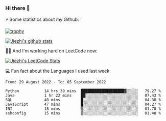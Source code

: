 ### Hi there 👋


⚡ Some statistics about my Github:


[![trophy](https://github-profile-trophy.vercel.app/?username=jiezhi&rank=-B&margin-w=6)](https://github.com/Jiezhi)

[![Jiezhi's github stats](https://github-readme-stats.vercel.app/api?username=Jiezhi&show_icons=true)](https://github.com/Jiezhi/github-readme-stats)


🙇🏼 And I'm working hard on LeetCode now:

[![Jiezhi's LeetCode Stats](https://leetcode-stats.vercel.app/api?username=Jiezhi&theme=Light)](https://leetcode.com/Jiezhi/)

💻 Fun fact about the Languages I used last week:

<!--START_SECTION:waka-->

```text
From: 29 August 2022 - To: 05 September 2022

Python           14 hrs 39 mins  ███████████████████▓░░░░░   79.27 %
Java             1 hr 22 mins    ██░░░░░░░░░░░░░░░░░░░░░░░   07.43 %
SQL              48 mins         █░░░░░░░░░░░░░░░░░░░░░░░░   04.38 %
JavaScript       47 mins         █░░░░░░░░░░░░░░░░░░░░░░░░   04.27 %
INI              18 mins         ▒░░░░░░░░░░░░░░░░░░░░░░░░   01.70 %
sshconfig        15 mins         ▒░░░░░░░░░░░░░░░░░░░░░░░░   01.40 %
```

<!--END_SECTION:waka-->


<!--
[![Top Langs](https://github-readme-stats.vercel.app/api/top-langs/?username=Jiezhi&hide=javascript,html)](https://github.com/Jiezhi/github-readme-stats)

**Jiezhi/Jiezhi** is a ✨ _special_ ✨ repository because its `README.md` (this file) appears on your GitHub profile.

Here are some ideas to get you started:

- 🔭 I’m currently working on ...
- 🌱 I’m currently learning ...
- 👯 I’m looking to collaborate on ...
- 🤔 I’m looking for help with ...
- 💬 Ask me about ...
- 📫 How to reach me: ...
- 😄 Pronouns: ...
- ⚡ Fun fact: ...
-->


